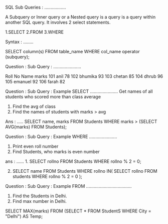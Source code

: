 SQL Sub Queries :
.................

A Subquery or Inner query or a Nested query is a query is a query within another SQL query.
It involves 2 select statements.

1.SELECT
2.FROM
3.WHERE

Syntax :
........

SELECT column(s)
FROM table_name
WHERE col_name operator
(subquery);



Question : Sub Query : 
......................


Roll No     Name        marks
101         anil        78
102         bhumika     93
103         chetan      85
104         dhrub       96
105         emanuel     92
106         farah       82

Question : Sub Query : Example SELECT 
......................
Get names of all students who scored more than class average

1. Find the avg of class
2. Find the names of students with marks > avg

Ans :
.....
SELECT name, marks
FROM Students
WHERE marks > (SELECT AVG(marks) FROM Students);


Question : Sub Query : Example WHERE
......................
1. Print even roll number
2. Find Students, who marks is even number

ans :
......
1. 
    SELECT rollno
    FROM Students
    WHERE rollno % 2 = 0;


2.
    SELECT name
    FROM Students
    WHERE rollno IN(
        SELECT rollno 
        FROM students
        WHERE rollno % 2 = 0
    );


Question : Sub Query : Example FROM
....................................

1. Find the Students in Delhi.
2. Find max number in Delhi.

SELECT MAX(marks)
FROM (SELECT * FROM StudentS WHERE City = "Delhi") AS Temp;
